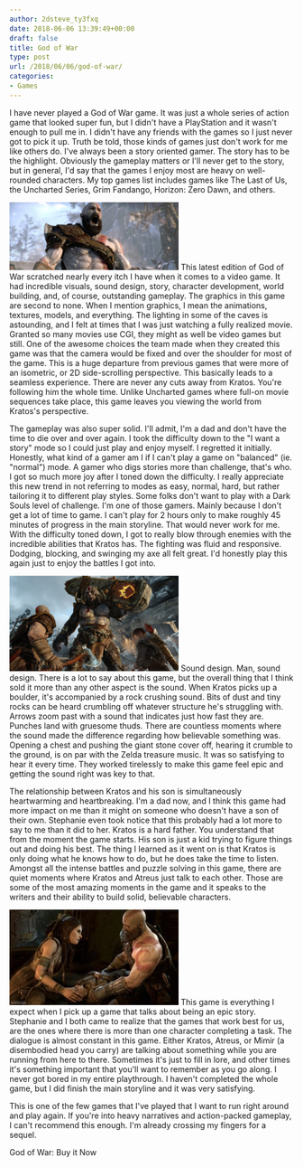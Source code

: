 ```yaml
---
author: 2dsteve_ty3fxq
date: 2018-06-06 13:39:49+00:00
draft: false
title: God of War
type: post
url: /2018/06/06/god-of-war/
categories:
- Games
---
```


I have never played a God of War game. It was just a whole series of action game that looked super fun, but I didn't have a PlayStation and it wasn't enough to pull me in. I didn't have any friends with the games so I just never got to pick it up. Truth be told, those kinds of games just don't work for me like others do. I've always been a story oriented gamer. The story has to be the highlight. Obviously the gameplay matters or I'll never get to the story, but in general, I'd say that the games I enjoy most are heavy on well-rounded characters. My top games list includes games like The Last of Us, the Uncharted Series, Grim Fandango, Horizon: Zero Dawn, and others.

![](/img//4658271-300x120.jpg)
This latest edition of God of War scratched nearly every itch I have when it comes to a video game. It had incredible visuals, sound design, story, character development, world building, and, of course, outstanding gameplay. The graphics in this game are second to none. When I mention graphics, I mean the animations, textures, models, and everything. The lighting in some of the caves is astounding, and I felt at times that I was just watching a fully realized movie. Granted so many movies use CGI, they might as well be video games but still. One of the awesome choices the team made when they created this game was that the camera would be fixed and over the shoulder for most of the game. This is a huge departure from previous games that were more of an isometric, or 2D side-scrolling perspective. This basically leads to a seamless experience. There are never any cuts away from Kratos. You're following him the whole time. Unlike Uncharted games where full-on movie sequences take place, this game leaves you viewing the world from Kratos's perspective.

The gameplay was also super solid. I'll admit, I'm a dad and don't have the time to die over and over again. I took the difficulty down to the "I want a story" mode so I could just play and enjoy myself. I regretted it initially. Honestly, what kind of a gamer am I if I can't play a game on "balanced" (ie. "normal") mode. A gamer who digs stories more than challenge, that's who. I got so much more joy after I toned down the difficulty. I really appreciate this new trend in not referring to modes as easy, normal, hard, but rather tailoring it to different play styles. Some folks don't want to play with a Dark Souls level of challenge. I'm one of those gamers. Mainly because I don't get a lot of time to game. I can't play for 2 hours only to make roughly 45 minutes of progress in the main storyline. That would never work for me. With the difficulty toned down, I got to really blow through enemies with the incredible abilities that Kratos has. The fighting was fluid and responsive. Dodging, blocking, and swinging my axe all felt great. I'd honestly play this again just to enjoy the battles I got into.

![](/img//God-of-War-combat-300x169.jpg)
Sound design. Man, sound design. There is a lot to say about this game, but the overall thing that I think sold it more than any other aspect is the sound. When Kratos picks up a boulder, it's accompanied by a rock crushing sound. Bits of dust and tiny rocks can be heard crumbling off whatever structure he's struggling with. Arrows zoom past with a sound that indicates just how fast they are. Punches land with gruesome thuds. There are countless moments where the sound made the difference regarding how believable something was. Opening a chest and pushing the giant stone cover off, hearing it crumble to the ground, is on par with the Zelda treasure music. It was so satisfying to hear it every time. They worked tirelessly to make this game feel epic and getting the sound right was key to that.

The relationship between Kratos and his son is simultaneously heartwarming and heartbreaking. I'm a dad now, and I think this game had more impact on me than it might on someone who doesn't have a son of their own. Stephanie even took notice that this probably had a lot more to say to me than it did to her. Kratos is a hard father. You understand that from the moment the game starts. His son is just a kid trying to figure things out and doing his best. The thing I learned as it went on is that Kratos is only doing what he knows how to do, but he does take the time to listen. Amongst all the intense battles and puzzle solving in this game, there are quiet moments where Kratos and Atreus just talk to each other. Those are some of the most amazing moments in the game and it speaks to the writers and their ability to build solid, believable characters.

![](/img//wehavesome_2404973b-300x169.jpg)
This game is everything I expect when I pick up a game that talks about being an epic story. Stephanie and I both came to realize that the games that work best for us, are the ones where there is more than one character completing a task. The dialogue is almost constant in this game. Either Kratos, Atreus, or Mimir (a disembodied head you carry) are talking about something while you are running from here to there. Sometimes it's just to fill in lore, and other times it's something important that you'll want to remember as you go along. I never got bored in my entire playthrough. I haven't completed the whole game, but I did finish the main storyline and it was very satisfying.

This is one of the few games that I've played that I want to run right around and play again. If you're into heavy narratives and action-packed gameplay, I can't recommend this enough. I'm already crossing my fingers for a sequel.

God of War: Buy it Now
